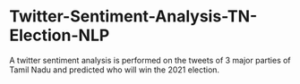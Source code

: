 # Twitter-Sentiment-Analysis-TN-Election-NLP
A twitter sentiment analysis is performed on the tweets of 3 major parties of Tamil Nadu and predicted who will win the 2021 election.
